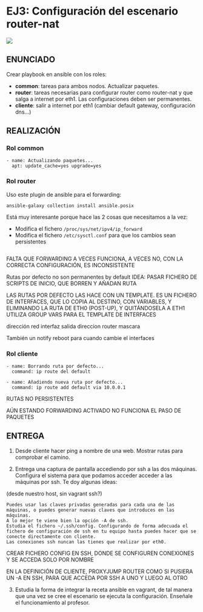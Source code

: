 # EJ3: Configuración del escenario router-nat

![](https://fp.josedomingo.org/sri2122/u01/img/router.png)

## ENUNCIADO

Crear playbook en ansible con los roles:

- **common**: tareas para ambos nodos. Actualizar paquetes.
- **router**: tareas necesarias para configurar router como router-nat y que salga a internet por eth1. Las configuraciones deben ser permanentes.
- **cliente**: salir a internet por eth1 (cambiar default gateway, configuración dns…)



## REALIZACIÓN

### Rol common

```
- name: Actualizando paquetes...
  apt: update_cache=yes upgrade=yes
```

### Rol router
Uso este plugin de ansible para el forwarding:
```
ansible-galaxy collection install ansible.posix
```

Está muy interesante porque hace las 2 cosas que necesitamos a la vez:
 - Modifica el fichero `/proc/sys/net/ipv4/ip_forward`
 - Modifica el fichero `/etc/sysctl.conf` para que los cambios sean persistentes

```

```

FALTA QUE FORWARDING A VECES FUNCIONA, A VECES NO, CON LA CORRECTA CONFIGURACIÓN, ES INCONSISTENTE


Rutas por defecto no son permanentes by default
IDEA: PASAR FICHERO DE SCRIPTS DE INICIO, QUE BORREN Y AÑADAN RUTA

LAS RUTAS POR DEFECTO LAS HACE CON UN TEMPLATE. ES UN FICHERO DE INTERFACES, QUE LO COPIA AL DESTINO, CON VARIABLES, Y ELIMINANDO LA RUTA DE ETH0 (POST-UP), Y QUITÁNDOSELA A ETH1
UTILIZA GROUP VARS PARA EL TEMPLATE DE INTERFACES

dirección red
interfaz salida
direccion router
mascara

También un notify reboot para cuando cambie el interfaces

### Rol cliente

```
- name: Borrando ruta por defecto...
  command: ip route del default

- name: Añadiendo nueva ruta por defecto...
  command: ip route add default via 10.0.0.1

```

RUTAS NO PERSISTENTES

AÚN ESTANDO FORWARDING ACTIVADO NO FUNCIONA EL PASO DE PAQUETES







## ENTREGA

1. Desde cliente hacer ping a nombre de una web. Mostrar rutas para comprobar el camino.

2. Entrega una captura de pantalla accediendo por ssh a las dos máquinas. Configura el sistema para que podamos acceder acceder a las máquinas por ssh. Te doy algunas ideas:

(desde nuestro host, sin vagrant ssh?)

    Puedes usar las claves privadas generadas para cada una de las máquinas, o puedes generar nuevas claves que introduces en las máquinas.
    A lo mejor te viene bien la opción -A de ssh.
    Estudia el fichero ~/.ssh/config. Configurando de forma adecuada el fichero de configuración de ssh en tu equipo hasta puedes hacer que se conecte directamente con cliente.
    Las conexiones ssh nuncan las tienes que realizar por eth0.

CREAR FICHERO CONFIG EN SSH, DONDE SE CONFIGUREN CONEXIONES Y SE ACCEDA SOLO POR NOMBRE

EN LA DEFINICIÓN DE CLIENTE, PROXYJUMP ROUTER COMO SI PUSIERA UN -A EN SSH, PARA QUE ACCEDA POR SSH A UNO Y LUEGO AL OTRO


3. Estudia la forma de integrar la receta ansible en vagrant, de tal manera que una vez se cree el escenario se ejecuta la configuración. Enseñale el funcionamiento al profesor.
